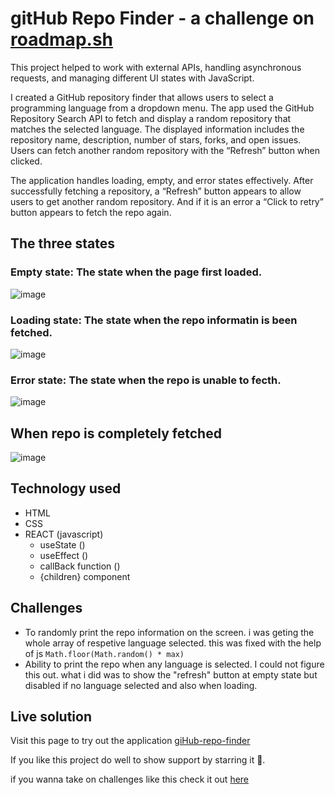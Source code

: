 # gitHub Repo Finder - a challenge on [roadmap.sh](https://roadmap.sh/projects/github-random-repo)

This project helped to work with external APIs, handling asynchronous requests, and managing different UI states with JavaScript.

I created a GitHub repository finder that allows users to select a programming language from a dropdown menu. The app used the GitHub Repository Search API to fetch and display a random repository that matches the selected language. The displayed information includes the repository name, description, number of stars, forks, and open issues. Users can fetch another random repository with the “Refresh” button when clicked.

The application handles loading, empty, and error states effectively. After successfully fetching a repository, a “Refresh” button appears to allow users to get another random repository. And if it is an error a “Click to retry” button appears to fetch the repo again. 

## The three states

### Empty state: The state when the page first loaded. 
![image](https://github.com/user-attachments/assets/e5853250-29ad-469c-8c52-998d7eed71ca)

### Loading state: The state when the repo informatin is been fetched. 
![image](https://github.com/user-attachments/assets/63eb8cb0-db8a-475a-9b9e-00a321f8f4fe)

### Error state: The state when the repo is unable to fecth.
![image](https://github.com/user-attachments/assets/4b3cfef6-0b56-463d-9f8e-9c1303341fdd)

## When repo is completely fetched 
![image](https://github.com/user-attachments/assets/def0aec7-5251-41d2-a45e-316eeea567de)


## Technology used 
* HTML
* CSS
* REACT (javascript)
   - useState ()
   - useEffect ()
   - callBack function ()
   - {children} component

## Challenges 

* To randomly print the repo information on the screen. i was geting the whole array of respetive language selected. this was fixed with the help of js `Math.floor(Math.random() * max)`
* Ability to print the repo when any language is selected. I could not figure this out. what i did was to show the "refresh" button at empty state but disabled if no language selected and also when loading.

## Live solution 
Visit this page to try out the application [giHub-repo-finder](https://git-hub-repo-finder.vercel.app)

If you like this project do well to show support by starring it 🙏. 

if you wanna take on challenges like this check it out [here](https://roadmap.sh/) 





